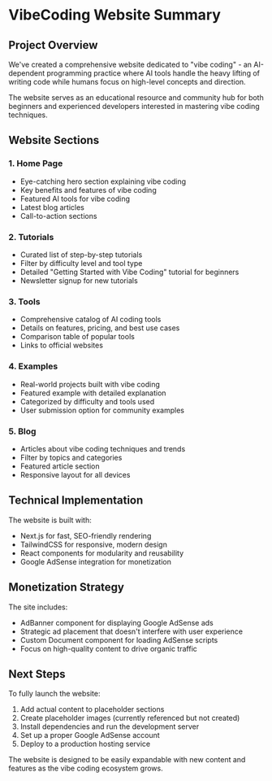 # VibeCoding Website Summary

## Project Overview

We've created a comprehensive website dedicated to "vibe coding" - an AI-dependent programming practice where AI tools handle the heavy lifting of writing code while humans focus on high-level concepts and direction.

The website serves as an educational resource and community hub for both beginners and experienced developers interested in mastering vibe coding techniques.

## Website Sections

### 1. Home Page
- Eye-catching hero section explaining vibe coding
- Key benefits and features of vibe coding
- Featured AI tools for vibe coding
- Latest blog articles
- Call-to-action sections

### 2. Tutorials
- Curated list of step-by-step tutorials
- Filter by difficulty level and tool type
- Detailed "Getting Started with Vibe Coding" tutorial for beginners
- Newsletter signup for new tutorials

### 3. Tools
- Comprehensive catalog of AI coding tools
- Details on features, pricing, and best use cases
- Comparison table of popular tools
- Links to official websites

### 4. Examples
- Real-world projects built with vibe coding
- Featured example with detailed explanation
- Categorized by difficulty and tools used
- User submission option for community examples

### 5. Blog
- Articles about vibe coding techniques and trends
- Filter by topics and categories
- Featured article section
- Responsive layout for all devices

## Technical Implementation

The website is built with:
- Next.js for fast, SEO-friendly rendering
- TailwindCSS for responsive, modern design
- React components for modularity and reusability
- Google AdSense integration for monetization

## Monetization Strategy

The site includes:
- AdBanner component for displaying Google AdSense ads
- Strategic ad placement that doesn't interfere with user experience
- Custom Document component for loading AdSense scripts
- Focus on high-quality content to drive organic traffic

## Next Steps

To fully launch the website:
1. Add actual content to placeholder sections
2. Create placeholder images (currently referenced but not created)
3. Install dependencies and run the development server
4. Set up a proper Google AdSense account
5. Deploy to a production hosting service

The website is designed to be easily expandable with new content and features as the vibe coding ecosystem grows. 